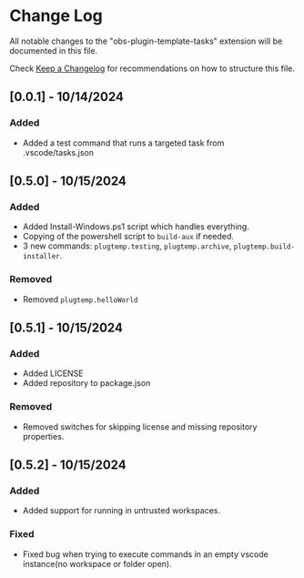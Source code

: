 # Change Log

All notable changes to the "obs-plugin-template-tasks" extension will be documented in this file.

Check [Keep a Changelog](http://keepachangelog.com/) for recommendations on how to structure this file.

## [0.0.1] - 10/14/2024

### Added

 - Added a test command that runs a targeted task from .vscode/tasks.json

## [0.5.0] - 10/15/2024

### Added

 - Added Install-Windows.ps1 script which handles everything.
 - Copying of the powershell script to `build-aux` if needed.
 - 3 new commands: `plugtemp.testing`, `plugtemp.archive`, `plugtemp.build-installer`.

### Removed

 - Removed `plugtemp.helloWorld`

## [0.5.1] - 10/15/2024

### Added

 - Added LICENSE
 - Added repository to package.json

### Removed
 - Removed switches for skipping license and missing repository properties.

## [0.5.2] - 10/15/2024

### Added

 - Added support for running in untrusted workspaces.

### Fixed

 - Fixed bug when trying to execute commands in an empty vscode instance(no workspace or folder open).